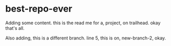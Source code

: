 # best-repo-ever

Adding some content. this is the read me for a, project, on trailhead. okay that's all.

Also adding, this is a different branch. line 5, this is on, new-branch-2, okay.
